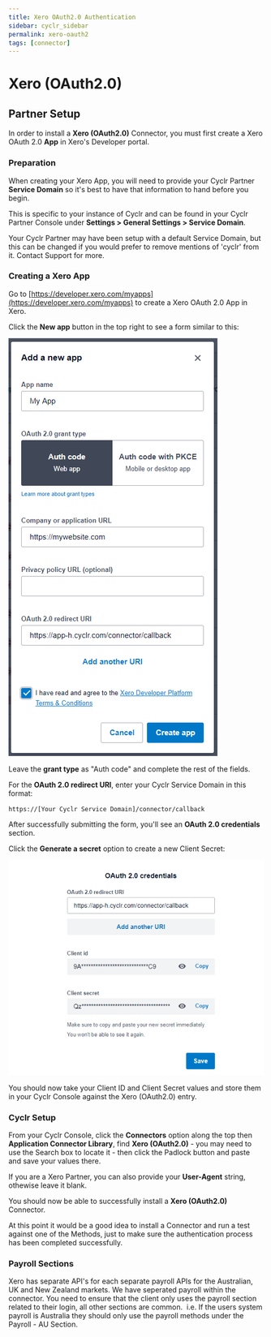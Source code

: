 ```yaml
---
title: Xero OAuth2.0 Authentication
sidebar: cyclr_sidebar
permalink: xero-oauth2
tags: [connector]
---
```


# Xero (OAuth2.0)

## Partner Setup

In order to install a **Xero (OAuth2.0)** Connector, you must first create a Xero OAuth 2.0 **App** in Xero's Developer portal.

### Preparation 

When creating your Xero App, you will need to provide your Cyclr Partner **Service Domain** so it's best to have that information to hand before you begin.

This is specific to your instance of Cyclr and can be found in your Cyclr Partner Console under **Settings > General Settings > Service Domain**.

Your Cyclr Partner may have been setup with a default Service Domain, but this can be changed if you would prefer to remove mentions of 'cyclr' from it.  Contact Support for more.

### Creating a Xero App

Go to [https://developer.xero.com/myapps](https://developer.xero.com/myapps) to create a Xero OAuth 2.0 App in Xero.

Click the **New app** button in the top right to see a form similar to this:

![](./images/xero_oauth20_newapp.png)

Leave the **grant type** as "Auth code" and complete the rest of the fields.

For the **OAuth 2.0 redirect URI**, enter your Cyclr Service Domain in this format:
```
https://[Your Cyclr Service Domain]/connector/callback
```


After successfully submitting the form, you'll see an **OAuth 2.0 credentials** section.

Click the **Generate a secret** option to create a new Client Secret:

![](./images/xero_oauth20_credentials.png)

You should now take your Client ID and Client Secret values and store them in your Cyclr Console against the Xero (OAuth2.0) entry.

### Cyclr Setup

From your Cyclr Console, click the **Connectors** option along the top then **Application Connector Library**, find **Xero (OAuth2.0)** - you may need to use the Search box to locate it - then click the Padlock button and paste and save your values there.

If you are a Xero Partner, you can also provide your **User-Agent** string, othewise leave it blank.

You should now be able to successfully install a **Xero (OAuth2.0)** Connector.

At this point it would be a good idea to install a Connector and run a test against one of the Methods, just to make sure the authentication process has been completed successfully.

### Payroll Sections
Xero has separate API's for each separate payroll APIs for the Australian, UK and New Zealand markets. We have seperated payroll within the connector. You need to ensure that the client only uses the payroll section related to their login, all other sections are common. 
i.e. If the users system payroll is Australia they should only use the payroll methods under the Payroll - AU Section.
